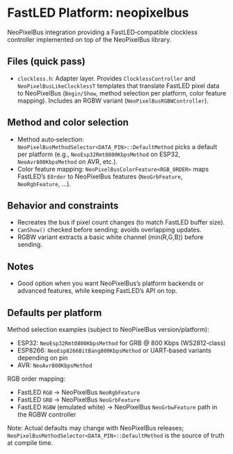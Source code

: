 # FastLED Platform: neopixelbus

NeoPixelBus integration providing a FastLED‑compatible clockless controller implemented on top of the NeoPixelBus library.

## Files (quick pass)
- `clockless.h`: Adapter layer. Provides `ClocklessController` and `NeoPixelBusLikeClocklessT` templates that translate FastLED pixel data to NeoPixelBus (`Begin/Show`, method selection per platform, color feature mapping). Includes an RGBW variant (`NeoPixelBusRGBWController`).

## Method and color selection
- Method auto‑selection: `NeoPixelBusMethodSelector<DATA_PIN>::DefaultMethod` picks a default per platform (e.g., `NeoEsp32Rmt0800KbpsMethod` on ESP32, `NeoAvr800KbpsMethod` on AVR, etc.).
- Color feature mapping: `NeoPixelBusColorFeature<RGB_ORDER>` maps FastLED’s `EOrder` to NeoPixelBus features (`NeoGrbFeature`, `NeoRgbFeature`, ...).

## Behavior and constraints
- Recreates the bus if pixel count changes (to match FastLED buffer size).
- `CanShow()` checked before sending; avoids overlapping updates.
- RGBW variant extracts a basic white channel (min(R,G,B)) before sending.

## Notes
- Good option when you want NeoPixelBus’s platform backends or advanced features, while keeping FastLED’s API on top.

## Defaults per platform

Method selection examples (subject to NeoPixelBus version/platform):

- ESP32: `NeoEsp32Rmt0800KbpsMethod` for GRB @ 800 Kbps (WS2812‑class)
- ESP8266: `NeoEsp8266BitBang800KbpsMethod` or UART‑based variants depending on pin
- AVR: `NeoAvr800KbpsMethod`

RGB order mapping:

- FastLED `RGB` → NeoPixelBus `NeoRgbFeature`
- FastLED `GRB` → NeoPixelBus `NeoGrbFeature`
- FastLED `RGBW` (emulated white) → NeoPixelBus `NeoGrbwFeature` path in the RGBW controller

Note: Actual defaults may change with NeoPixelBus releases; `NeoPixelBusMethodSelector<DATA_PIN>::DefaultMethod` is the source of truth at compile time.
